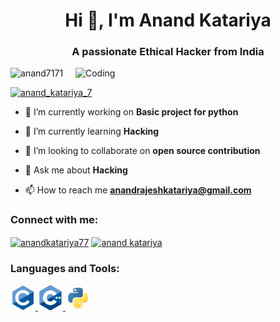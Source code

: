 <h1 align="center">Hi 👋, I'm Anand Katariya</h1>
<h3 align="center">A passionate Ethical Hacker from India</h3>
<img align="right" alt="Coding" width="400" src="https://media.tenor.com/zzntm2_9B3gAAAAS/hacker.gif">

<p align="left"> <img src="https://komarev.com/ghpvc/?username=anand7171&label=Profile%20views&color=0e75b6&style=flat" alt="anand7171" /> </p>

<p align="left"> <a href="https://bio.site/anand_katariya_7" target="blank"><img src="https://img.shields.io/badge/SEE%20MEE%20-HERE-blue" alt="anand_katariya_7" /></a> </p>

- 🔭 I’m currently working on **Basic project for python**

- 🌱 I’m currently learning **Hacking**

- 👯 I’m looking to collaborate on **open source contribution**

- 💬 Ask me about **Hacking**

- 📫 How to reach me **anandrajeshkatariya@gmail.com**

<h3 align="left">Connect with me:</h3>
<p align="left">
<a href="https://twitter.com/anandkatariya77" target="blank"><img align="center" src="https://raw.githubusercontent.com/rahuldkjain/github-profile-readme-generator/master/src/images/icons/Social/twitter.svg" alt="anandkatariya77" height="30" width="40" /></a>
<a href="https://linkedin.com/in/anand katariya" target="blank"><img align="center" src="https://raw.githubusercontent.com/rahuldkjain/github-profile-readme-generator/master/src/images/icons/Social/linked-in-alt.svg" alt="anand katariya" height="30" width="40" /></a>
</p>

<h3 align="left">Languages and Tools:</h3>
<p align="left"> <a href="https://www.cprogramming.com/" target="_blank" rel="noreferrer"> <img src="https://raw.githubusercontent.com/devicons/devicon/master/icons/c/c-original.svg" alt="c" width="40" height="40"/> </a> <a href="https://www.w3schools.com/cpp/" target="_blank" rel="noreferrer"> <img src="https://raw.githubusercontent.com/devicons/devicon/master/icons/cplusplus/cplusplus-original.svg" alt="cplusplus" width="40" height="40"/> </a> <a href="https://git-scm.com/" target="_blank" rel="noreferrer"> <a href="https://www.python.org" target="_blank" rel="noreferrer"> <img src="https://raw.githubusercontent.com/devicons/devicon/master/icons/python/python-original.svg" alt="python" width="40" height="40"/> </a> </p>

